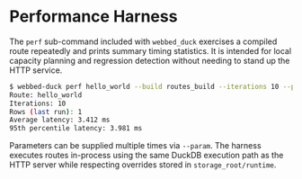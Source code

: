 # Performance Harness

The `perf` sub-command included with `webbed_duck` exercises a compiled route
repeatedly and prints summary timing statistics. It is intended for local
capacity planning and regression detection without needing to stand up the HTTP
service.

```bash
$ webbed-duck perf hello_world --build routes_build --iterations 10 --param name=duck
Route: hello_world
Iterations: 10
Rows (last run): 1
Average latency: 3.412 ms
95th percentile latency: 3.981 ms
```

Parameters can be supplied multiple times via `--param`. The harness executes
routes in-process using the same DuckDB execution path as the HTTP server while
respecting overrides stored in `storage_root/runtime`.
